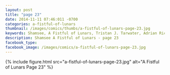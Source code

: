 ```yaml
---
layout: post
title: "page 23"
date: 2014-11-11 07:46:011 -0700
categories: a-fistful-of-lunars
thumbnail: /images/comics/thumbs/a-fistful-of-lunars-page-23.jpg
keywords: Shamsee, A Fistful of Lunars, Tristan J. Tarwater, Adrian Ricker
description: Shamsee A Fistful of Lunars - page 23
facebook_type: 
facebook_image: /images/comics/a-fistful-of-lunars-page-23.jpg
---
```

{% include figure.html src="a-fistful-of-lunars-page-23.jpg" alt="A Fistful of Lunars Page 23" %}